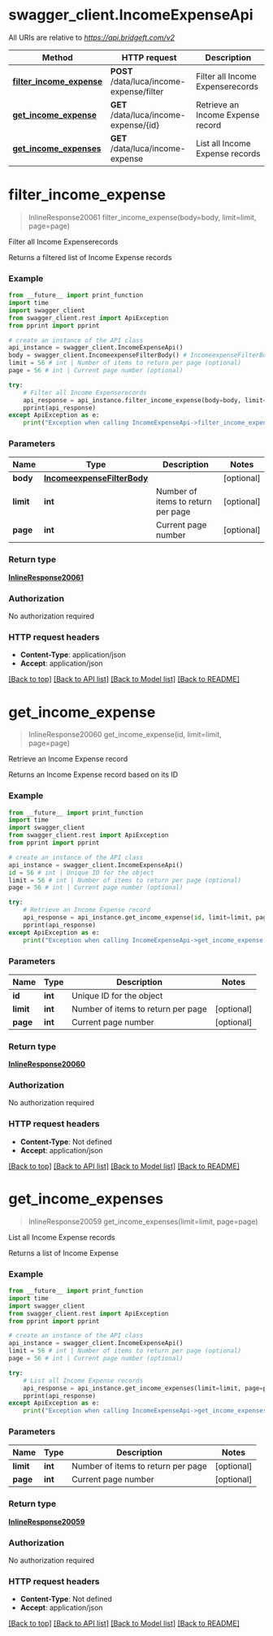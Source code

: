 # swagger_client.IncomeExpenseApi

All URIs are relative to *https://api.bridgeft.com/v2*

Method | HTTP request | Description
------------- | ------------- | -------------
[**filter_income_expense**](IncomeExpenseApi.md#filter_income_expense) | **POST** /data/luca/income-expense/filter | Filter all Income Expenserecords
[**get_income_expense**](IncomeExpenseApi.md#get_income_expense) | **GET** /data/luca/income-expense/{id} | Retrieve an Income Expense record
[**get_income_expenses**](IncomeExpenseApi.md#get_income_expenses) | **GET** /data/luca/income-expense | List all Income Expense records

# **filter_income_expense**
> InlineResponse20061 filter_income_expense(body=body, limit=limit, page=page)

Filter all Income Expenserecords

Returns a filtered list of Income Expense records

### Example
```python
from __future__ import print_function
import time
import swagger_client
from swagger_client.rest import ApiException
from pprint import pprint

# create an instance of the API class
api_instance = swagger_client.IncomeExpenseApi()
body = swagger_client.IncomeexpenseFilterBody() # IncomeexpenseFilterBody |  (optional)
limit = 56 # int | Number of items to return per page (optional)
page = 56 # int | Current page number (optional)

try:
    # Filter all Income Expenserecords
    api_response = api_instance.filter_income_expense(body=body, limit=limit, page=page)
    pprint(api_response)
except ApiException as e:
    print("Exception when calling IncomeExpenseApi->filter_income_expense: %s\n" % e)
```

### Parameters

Name | Type | Description  | Notes
------------- | ------------- | ------------- | -------------
 **body** | [**IncomeexpenseFilterBody**](IncomeexpenseFilterBody.md)|  | [optional] 
 **limit** | **int**| Number of items to return per page | [optional] 
 **page** | **int**| Current page number | [optional] 

### Return type

[**InlineResponse20061**](InlineResponse20061.md)

### Authorization

No authorization required

### HTTP request headers

 - **Content-Type**: application/json
 - **Accept**: application/json

[[Back to top]](#) [[Back to API list]](../README.md#documentation-for-api-endpoints) [[Back to Model list]](../README.md#documentation-for-models) [[Back to README]](../README.md)

# **get_income_expense**
> InlineResponse20060 get_income_expense(id, limit=limit, page=page)

Retrieve an Income Expense record

Returns an Income Expense record based on its ID

### Example
```python
from __future__ import print_function
import time
import swagger_client
from swagger_client.rest import ApiException
from pprint import pprint

# create an instance of the API class
api_instance = swagger_client.IncomeExpenseApi()
id = 56 # int | Unique ID for the object
limit = 56 # int | Number of items to return per page (optional)
page = 56 # int | Current page number (optional)

try:
    # Retrieve an Income Expense record
    api_response = api_instance.get_income_expense(id, limit=limit, page=page)
    pprint(api_response)
except ApiException as e:
    print("Exception when calling IncomeExpenseApi->get_income_expense: %s\n" % e)
```

### Parameters

Name | Type | Description  | Notes
------------- | ------------- | ------------- | -------------
 **id** | **int**| Unique ID for the object | 
 **limit** | **int**| Number of items to return per page | [optional] 
 **page** | **int**| Current page number | [optional] 

### Return type

[**InlineResponse20060**](InlineResponse20060.md)

### Authorization

No authorization required

### HTTP request headers

 - **Content-Type**: Not defined
 - **Accept**: application/json

[[Back to top]](#) [[Back to API list]](../README.md#documentation-for-api-endpoints) [[Back to Model list]](../README.md#documentation-for-models) [[Back to README]](../README.md)

# **get_income_expenses**
> InlineResponse20059 get_income_expenses(limit=limit, page=page)

List all Income Expense records

Returns a list of Income Expense

### Example
```python
from __future__ import print_function
import time
import swagger_client
from swagger_client.rest import ApiException
from pprint import pprint

# create an instance of the API class
api_instance = swagger_client.IncomeExpenseApi()
limit = 56 # int | Number of items to return per page (optional)
page = 56 # int | Current page number (optional)

try:
    # List all Income Expense records
    api_response = api_instance.get_income_expenses(limit=limit, page=page)
    pprint(api_response)
except ApiException as e:
    print("Exception when calling IncomeExpenseApi->get_income_expenses: %s\n" % e)
```

### Parameters

Name | Type | Description  | Notes
------------- | ------------- | ------------- | -------------
 **limit** | **int**| Number of items to return per page | [optional] 
 **page** | **int**| Current page number | [optional] 

### Return type

[**InlineResponse20059**](InlineResponse20059.md)

### Authorization

No authorization required

### HTTP request headers

 - **Content-Type**: Not defined
 - **Accept**: application/json

[[Back to top]](#) [[Back to API list]](../README.md#documentation-for-api-endpoints) [[Back to Model list]](../README.md#documentation-for-models) [[Back to README]](../README.md)

